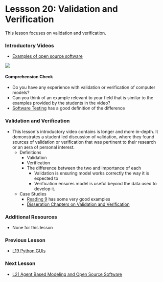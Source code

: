 # **Lessson 20: Validation and Verification**
This lesson focuses on validation and verification.
### **Introductory Videos**
 * [Examples of open source software](https://www.youtube.com/watch?v=60tMapC53Sw&feature=emb_title&ab_channel=AshleeN.FordVersypt)
  
  [![](http://img.youtube.com/vi/60tMapC53Sw/0.jpg)](http://www.youtube.com/watch?v=60tMapC53Sw "")
  
#### **Comprehension Check**
   * Do you have any experience with validation or verification of computer models?
   * Can you think of an example relevant to your field that is similar to the examples provided by the students in the video?
   *  [Software Testing](https://www.softwaretestinghelp.com/what-is-verification-and-validation/) has a good definition of the difference
### **Validation and Verification**
* This lesson's introductory video contains is longer and more in-depth. It demonstrates a student led discussion of validation, where they found sources of validation or verification that was pertinent to their research or an aera of personal interest.
  * Definitions
    * Validation
    * Verification
    * The difference between the two and importance of each
      * Validation is ensuring model works correctly the way it is expected to
      * Verification ensures model is useful beyond the data used to develop it.
  * Case Studies
    * [Reading 9](/RecommendedReading.md) has some very good examples
    * [Disseration Chapters on Validation and Verification](https://www.sciencedirect.com/science/article/abs/pii/S0168365912007353?via%3Dihub)

### **Additional Resources**
* None for this lesson

### **Previous Lesson**
 * [L19 Python GUIs](/L19%20GUIs%20in%20Python.md)
### **Next Lesson**
 * [L21 Agent Based Modeling and Open Source Software](/L21%20Agent%20Based%20Modeling%20and%20Open%20Source%20Software.md)
